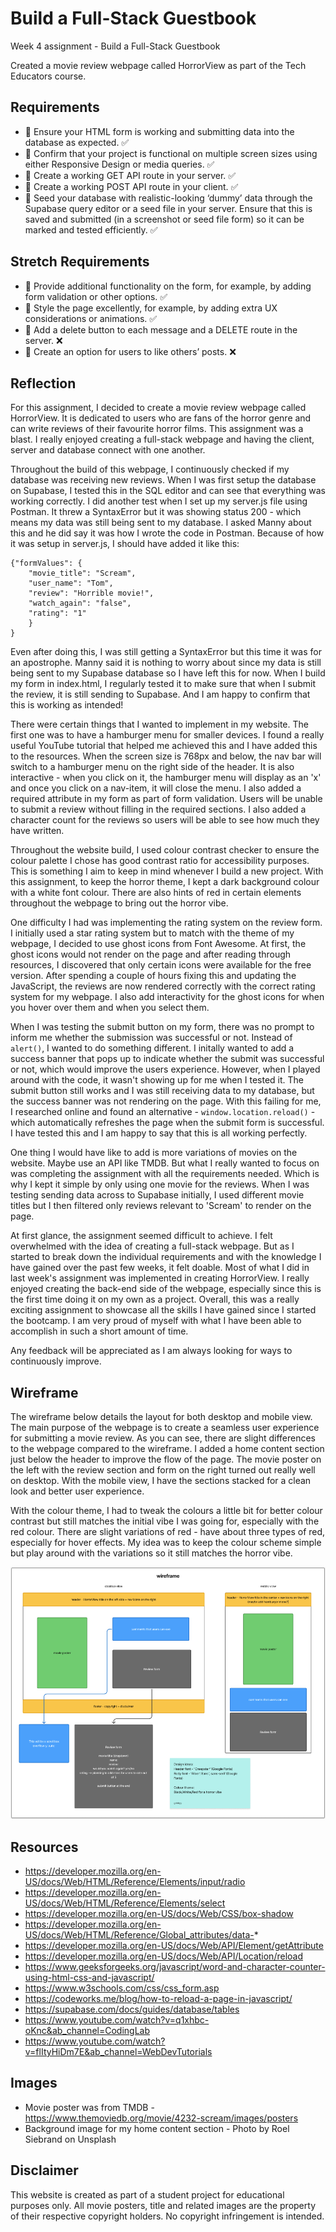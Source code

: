 # Build a Full-Stack Guestbook

Week 4 assignment - Build a Full-Stack Guestbook

Created a movie review webpage called HorrorView as part of the Tech Educators course. 

## Requirements
- 🎯 Ensure your HTML form is working and submitting data into the database as expected. ✅
- 🎯 Confirm that your project is functional on multiple screen sizes using either Responsive Design or media queries. ✅
- 🎯 Create a working GET API route in your server. ✅
- 🎯 Create a working POST API route in your client. ✅
- 🎯 Seed your database with realistic-looking ‘dummy’ data through the Supabase query editor or a seed file in your server. Ensure that this is saved and submitted (in a screenshot or seed file form) so it can be marked and tested efficiently. ✅

## Stretch Requirements
- 🏹 Provide additional functionality on the form, for example, by adding form validation or other options. ✅
- 🏹 Style the page excellently, for example, by adding extra UX considerations or animations. ✅
- 🏹 Add a delete button to each message and a DELETE route in the server. ❌
- 🏹 Create an option for users to like others’ posts. ❌

## Reflection
For this assignment, I decided to create a movie review webpage called HorrorView. It is dedicated to users who are fans of the horror genre and can write reviews of their favourite horror films. This assignment was a blast. I really enjoyed creating a full-stack webpage and having the client, server and database connect with one another.  

Throughout the build of this webpage, I continuously checked if my database was receiving new reviews. When I was first setup the database on Supabase, I tested this in the SQL editor and can see that everything was working correctly. I did another test when I set up my server.js file using Postman. It threw a SyntaxError but it was showing status 200 - which means my data was still being sent to my database. I asked Manny about this and he did say it was how I wrote the code in Postman. Because of how it was setup in server.js, I should have added it like this:

``` 
{"formValues": {
    "movie_title": "Scream",
    "user_name": "Tom",
    "review": "Horrible movie!",
    "watch_again": "false",
    "rating": "1"
    }
} 
```

Even after doing this, I was still getting a SyntaxError but this time it was for an apostrophe. Manny said it is nothing to worry about since my data is still being sent to my Supabase database so I have left this for now. When I build my form in index.html, I regularly tested it to make sure that when I submit the review, it is still sending to Supabase. And I am happy to confirm that this is working as intended! 

There were certain things that I wanted to implement in my website. The first one was to have a hamburger menu for smaller devices. I found a really useful YouTube tutorial that helped me achieved this and I have added this to the resources. When the screen size is 768px and below, the nav bar will switch to a hamburger menu on the right side of the header. It is also interactive - when you click on it, the hamburger menu will display as an 'x' and once you click on a nav-item, it will close the menu. I also added a required attribute in my form as part of form validation. Users will be unable to submit a review without filling in the required sections. I also added a character count for the reviews so users will be able to see how much they have written. 

Throughout the website build, I used colour contrast checker to ensure the colour palette I chose has good contrast ratio for accessibility purposes. This is something I aim to keep in mind whenever I build a new project. With this assignment, to keep the horror theme, I kept a dark background colour with a white font colour. There are also hints of red in certain elements throughout the webpage to bring out the horror vibe. 

One difficulty I had was implementing the rating system on the review form. I initially used a star rating system but to match with the theme of my webpage, I decided to use ghost icons from Font Awesome. At first, the ghost icons would not render on the page and after reading through resources, I discovered that only certain icons were available for the free version. After spending a couple of hours fixing this and updating the JavaScript, the reviews are now rendered correctly with the correct rating system for my webpage. I also add interactivity for the ghost icons for when you hover over them and when you select them. 

When I was testing the submit button on my form, there was no prompt to inform me whether the submission was successful or not. Instead of ```alert()```, I wanted to do something different. I initally wanted to add a success banner that pops up to indicate whether the submit was successful or not, which would improve the users experience. However, when I played around with the code, it wasn't showing up for me when I tested it. The submit button still works and I was still receiving data to my database, but the success banner was not rendering on the page. With this failing for me, I researched online and found an alternative - ```window.location.reload()``` - which automatically refreshes the page when the submit form is successful. I have tested this and I am happy to say that this is all working perfectly. 

One thing I would have like to add is more variations of movies on the website. Maybe use an API like TMDB. But what I really wanted to focus on was completing the assignment with all the requirements needed. Which is why I kept it simple by only using one movie for the reviews. When I was testing sending data across to Supabase initially, I used different movie titles but I then filtered only reviews relevant to 'Scream' to render on the page. 

At first glance, the assignment seemed difficult to achieve. I felt overwhelmed with the idea of creating a full-stack webpage. But as I started to break down the individual requirements and with the knowledge I have gained over the past few weeks, it felt doable. Most of what I did in last week's assignment was implemented in creating HorrorView. I really enjoyed creating the back-end side of the webpage, especially since this is the first time doing it on my own as a project. Overall, this was a really exciting assignment to showcase all the skills I have gained since I started the bootcamp. I am very proud of myself with what I have been able to accomplish in such a short amount of time. 

Any feedback will be appreciated as I am always looking for ways to continuously improve.

## Wireframe
The wireframe below details the layout for both desktop and mobile view. The main purpose of the webpage is to create a seamless user experience for submitting a movie review. As you can see, there are slight differences to the webpage compared to the wireframe. I added a home content section just below the header to improve the flow of the page. The movie poster on the left with the review section and form on the right turned out really well on desktop. With the mobile view, I have the sections stacked for a clean look and better user experience. 

With the colour theme, I had to tweak the colours a little bit for better colour contrast but still matches the initial vibe I was going for, especially with the red colour. There are slight variations of red - have about three types of red, especially for hover effects. My idea was to keep the colour scheme simple but play around with the variations so it still matches the horror vibe. 

<div align="center">
    <img src="./images/horrorview-wireframe.png">
</div>

## Resources 
- https://developer.mozilla.org/en-US/docs/Web/HTML/Reference/Elements/input/radio
- https://developer.mozilla.org/en-US/docs/Web/HTML/Reference/Elements/select
- https://developer.mozilla.org/en-US/docs/Web/CSS/box-shadow
- https://developer.mozilla.org/en-US/docs/Web/HTML/Reference/Global_attributes/data-*
- https://developer.mozilla.org/en-US/docs/Web/API/Element/getAttribute
- https://developer.mozilla.org/en-US/docs/Web/API/Location/reload
- https://www.geeksforgeeks.org/javascript/word-and-character-counter-using-html-css-and-javascript/
- https://www.w3schools.com/css/css_form.asp
- https://codeworks.me/blog/how-to-reload-a-page-in-javascript/
- https://supabase.com/docs/guides/database/tables
- https://www.youtube.com/watch?v=q1xhbc-oKnc&ab_channel=CodingLab
- https://www.youtube.com/watch?v=flItyHiDm7E&ab_channel=WebDevTutorials 

## Images 
- Movie poster was from TMDB - https://www.themoviedb.org/movie/4232-scream/images/posters
- Background image for my home content section - Photo by Roel Siebrand on Unsplash

## Disclaimer
This website is created as part of a student project for educational purposes only. All movie posters, title and related images are the property of their respective copyright holders. No copyright infringement is intended. 
